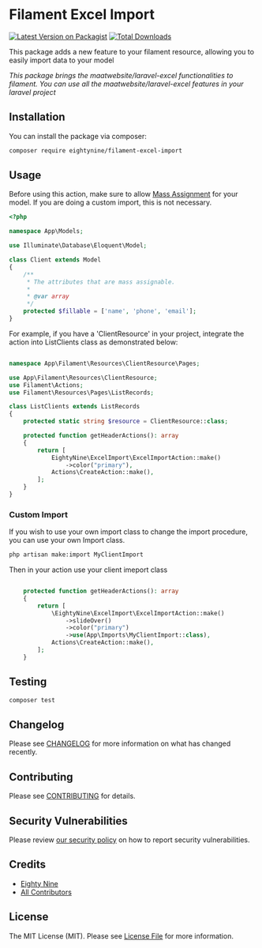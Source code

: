 # Filament Excel Import

[![Latest Version on Packagist](https://img.shields.io/packagist/v/eightynine/filament-excel-import.svg?style=flat-square)](https://packagist.org/packages/eightynine/filament-excel-import)
[![Total Downloads](https://img.shields.io/packagist/dt/eightynine/filament-excel-import.svg?style=flat-square)](https://packagist.org/packages/eightynine/filament-excel-import)

This package adds a new feature to your filament resource, allowing you to easily import data to your model

_This package brings the maatwebsite/laravel-excel functionalities to filament. You can use all the maatwebsite/laravel-excel features in your laravel project_

## Installation

You can install the package via composer:

```bash
composer require eightynine/filament-excel-import
```

## Usage

Before using this action, make sure to allow [Mass Assignment](https://laravel.com/docs/10.x/eloquent#mass-assignment) for your model. If you are doing a custom import, this is not necessary.

```php
<?php

namespace App\Models;

use Illuminate\Database\Eloquent\Model;

class Client extends Model
{
    /**
     * The attributes that are mass assignable.
     *
     * @var array
     */
    protected $fillable = ['name', 'phone', 'email'];
}
```

For example, if you have a 'ClientResource' in your project, integrate the action into ListClients class as demonstrated below:

```php

namespace App\Filament\Resources\ClientResource\Pages;

use App\Filament\Resources\ClientResource;
use Filament\Actions;
use Filament\Resources\Pages\ListRecords;

class ListClients extends ListRecords
{
    protected static string $resource = ClientResource::class;

    protected function getHeaderActions(): array
    {
        return [
            EightyNine\ExcelImport\ExcelImportAction::make()
                ->color("primary"),
            Actions\CreateAction::make(),
        ];
    }
}

```

### Custom Import

If you wish to use your own import class to change the import procedure, you can use your own Import class.

```bash
php artisan make:import MyClientImport
```

Then in your action use your client imeport class
```php

    protected function getHeaderActions(): array
    {
        return [
            \EightyNine\ExcelImport\ExcelImportAction::make()
                ->slideOver()
                ->color("primary")
                ->use(App\Imports\MyClientImport::class),
            Actions\CreateAction::make(),
        ];
    }
```

## Testing

```bash
composer test
```

## Changelog

Please see [CHANGELOG](CHANGELOG.md) for more information on what has changed recently.

## Contributing

Please see [CONTRIBUTING](.github/CONTRIBUTING.md) for details.

## Security Vulnerabilities

Please review [our security policy](../../security/policy) on how to report security vulnerabilities.

## Credits

-   [Eighty Nine](https://github.com/eighty9nine)
-   [All Contributors](../../contributors)

## License

The MIT License (MIT). Please see [License File](LICENSE.md) for more information.
